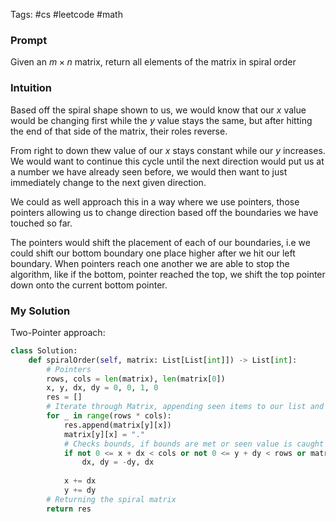 Tags: #cs #leetcode #math 
### Prompt
Given an $m\times n$ matrix, return all elements of the matrix in spiral order
### Intuition
Based off the spiral shape shown to us, we would know that our $x$ value would be changing first while the $y$ value stays the same, but after hitting the end of that side of the matrix, their roles reverse.

From right to down thew value of our $x$ stays constant while our $y$ increases. We would want to continue this cycle until the next direction would put us at a number we have already seen before, we would then want to just immediately change to the next given direction.

We could as well approach this in a way where we use pointers, those pointers allowing us to change direction based off the boundaries we have touched so far.

The pointers would shift the placement of each of our boundaries, i.e we could shift our bottom boundary one place higher after we hit our left boundary. When pointers reach one another we are able to stop the algorithm, like if the bottom, pointer reached the top, we shift the top pointer down onto the current bottom pointer.

### My Solution
Two-Pointer approach:
```Python
class Solution:
    def spiralOrder(self, matrix: List[List[int]]) -> List[int]:
        # Pointers
        rows, cols = len(matrix), len(matrix[0])
        x, y, dx, dy = 0, 0, 1, 0
        res = []
		# Iterate through Matrix, appending seen items to our list and transforming seen values to dummy elements
        for _ in range(rows * cols):
            res.append(matrix[y][x])
            matrix[y][x] = "."
			# Checks bounds, if bounds are met or seen value is caught then direction is changed
            if not 0 <= x + dx < cols or not 0 <= y + dy < rows or matrix[y+dy][x+dx] == ".":
                dx, dy = -dy, dx
            
            x += dx
            y += dy
        # Returning the spiral matrix
        return res
```
